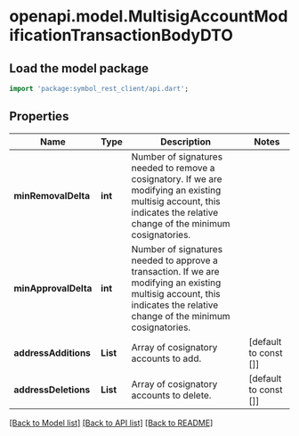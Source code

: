 # openapi.model.MultisigAccountModificationTransactionBodyDTO

## Load the model package
```dart
import 'package:symbol_rest_client/api.dart';
```

## Properties
Name | Type | Description | Notes
------------ | ------------- | ------------- | -------------
**minRemovalDelta** | **int** | Number of signatures needed to remove a cosignatory. If we are modifying an existing multisig account, this indicates the relative change of the minimum cosignatories.  | 
**minApprovalDelta** | **int** | Number of signatures needed to approve a transaction. If we are modifying an existing multisig account, this indicates the relative change of the minimum cosignatories.  | 
**addressAdditions** | **List<String>** | Array of cosignatory accounts to add. | [default to const []]
**addressDeletions** | **List<String>** | Array of cosignatory accounts to delete. | [default to const []]

[[Back to Model list]](../README.md#documentation-for-models) [[Back to API list]](../README.md#documentation-for-api-endpoints) [[Back to README]](../README.md)



